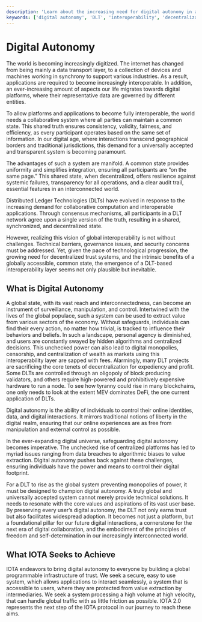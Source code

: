 ```yaml
---
description: 'Learn about the increasing need for digital autonomy in an interconnected world, and how IOTA endeavors to achieve this through a decentralized, global infrastructure of trust.'
keywords: ['digital autonomy', 'DLT', 'interoperability', 'decentralization', 'IOTA 2.0', 'value extraction', 'global programmable infrastructure']
---
```


# Digital Autonomy

The world is becoming increasingly digitized. The internet has changed from being mainly a data transport layer, to a
collection of devices and machines working in synchrony to support various industries. As a result, applications are
required to become increasingly interoperable. In addition, an ever-increasing amount of aspects our life migrates
towards digital platforms, where their representative data are governed by different entities.

To allow platforms and applications to become fully interoperable, the world needs a collaborative system where all
parties can maintain a common state. This shared truth ensures consistency, validity, fairness, and efficiency, as every
participant operates based on the same set of information. In our digital age, where interactions transcend geographical
borders and traditional jurisdictions, this demand for a universally accepted and transparent system is becoming
paramount.

The advantages of such a system are manifold. A common state provides uniformity and simplifies integration, ensuring
all participants are “on the same page.” This shared state, when decentralized, offers resilience against systemic
failures, transparency for all operations, and a clear audit trail, essential features in an interconnected world.

Distributed Ledger Technologies (DLTs) have evolved in response to the increasing demand for collaborative computation
and interoperable applications. Through consensus mechanisms, all participants in a DLT network agree upon a single
version of the truth, resulting in a shared, synchronized, and decentralized state.

However, realizing this vision of global interoperability is not without challenges. Technical barriers, governance
issues, and security concerns must be addressed. Yet, given the pace of technological progression, the growing need for
decentralized trust systems, and the intrinsic benefits of a globally accessible, common state, the emergence of a
DLT-based interoperability layer seems not only plausible but inevitable.

## What is Digital Autonomy

A global state, with its vast reach and interconnectedness, can become an instrument of surveillance, manipulation, and
control. Intertwined with the lives of the global populace, such a system can be used to extract value from various
sectors of the economy. Without safeguards, individuals can find their every action, no matter how trivial, is tracked
to influence their behaviors and beliefs. In such a landscape, personal agency is diminished, and users are constantly
swayed by hidden algorithms and centralized decisions. This unchecked power can also lead to digital monopolies,
censorship, and centralization of wealth as markets using this interoperability layer are sapped with fees.
Alarmingly, many DLT projects are sacrificing the core tenets of decentralization for expediency and profit. Some DLTs
are controlled through an oligopoly of block producing validators, and others require high-powered and prohibitively
expensive hardware to run a node. To see how tyranny could rise in many blockchains, one only needs to look at the
extent MEV dominates DeFi, the one current application of DLTs.

Digital autonomy is the ability of individuals to control their online identities, data, and digital interactions. It
mirrors traditional notions of liberty in the digital realm, ensuring that our online experiences are as free from
manipulation and external control as possible.

In the ever-expanding digital universe, safeguarding digital autonomy becomes imperative. The unchecked rise of
centralized platforms has led to myriad issues ranging from data breaches to algorithmic biases to value extraction.
Digital autonomy pushes back against these challenges, ensuring individuals have the power and means to control their
digital footprint.

For a DLT to rise as the global system preventing monopolies of power, it must be designed to champion digital autonomy.
A truly global and universally accepted system cannot merely provide technical solutions. It needs to resonate with the
core values and aspirations of its vast user base. By preserving every user’s digital autonomy, the DLT not only earns
trust but also facilitates widespread adoption. It becomes not just a platform, but a foundational pillar for our future
digital interactions, a cornerstone for the next era of digital collaboration, and the embodiment of the principles of
freedom and self-determination in our increasingly interconnected world.

## What IOTA Seeks to Achieve

IOTA endeavors to bring digital autonomy to everyone by building a global programmable infrastructure of trust. We seek
a secure, easy to use system, which allows applications to interact seamlessly, a system that is accessible to users,
where they are protected from value extraction by intermediaries. We seek a system processing a high volume at high
velocity, that can handle global traffic with as little friction as possible. IOTA 2.0 represents the next step of the
IOTA protocol in our journey to reach these aims.